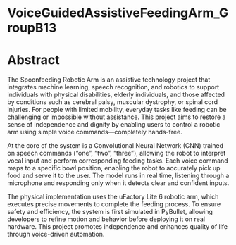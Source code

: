 # VoiceGuidedAssistiveFeedingArm_GroupB13
# Abstract
The Spoonfeeding Robotic Arm is an assistive technology project that integrates machine learning, speech recognition, and robotics to support individuals with physical disabilities, elderly individuals, and those affected by conditions such as cerebral palsy, muscular dystrophy, or spinal cord injuries. For people with limited mobility, everyday tasks like feeding can be challenging or impossible without assistance. This project aims to restore a sense of independence and dignity by enabling users to control a robotic arm using simple voice commands—completely hands-free.

At the core of the system is a Convolutional Neural Network (CNN) trained on speech commands (“one”, “two”, “three”), allowing the robot to interpret vocal input and perform corresponding feeding tasks. Each voice command maps to a specific bowl position, enabling the robot to accurately pick up food and serve it to the user. The model runs in real time, listening through a microphone and responding only when it detects clear and confident inputs.

The physical implementation uses the uFactory Lite 6 robotic arm, which executes precise movements to complete the feeding process. To ensure safety and efficiency, the system is first simulated in PyBullet, allowing developers to refine motion and behavior before deploying it on real hardware. This project promotes independence and enhances quality of life through voice-driven automation.
